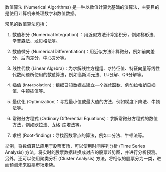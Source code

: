 

数值算法 (Numerical Algorithms) 是一种以数值计算为基础的演算法，主要目的是使用计算机来处理数字和数值数据。

常见的数值算法包括：

1. 数值积分 (Numerical Integration) ：用近似方法计算定积分，例如梯形法、辛普森法、龙贝格法等。

2. 数值微分 (Numerical Differentiation)：用近似方法计算微分，例如前向差分、后向差分、中心差分等。

3. 线性代数 (Linear Algebra)：为求解线性方程组、求特征值、特征向量等线性代数问题所使用的数值算法，例如高斯消元法、LU分解、QR分解等。

4. 插值 (Interpolation)：根据已知数据点建立一个连续函数，例如拉格朗日插值、牛顿插值等。

5. 最优化 (Optimization)：寻找最小值或最大值的方法，例如梯度下降法、牛顿法等。

6. 常微分方程式 (Ordinary Differential Equations)：求解常微分方程式的数值方法，例如欧拉法、龙格-库塔法等。

7. 求根 (Root-finding)：寻找函数零点的算法，例如二分法、牛顿法等。

举例，将数值算法应用于股票市场，可以使用时间序列分析 (Time Series Analysis) 方法，将实时的股票数据转换成对应的股票趋势图，并进行分析预测。另外，还可以使用聚类分析 (Cluster Analysis) 方法，将相似的股票分为一类，进而预测未来股票市场走势。